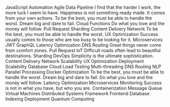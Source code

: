 JavaScript Automation Agile Data Pipeline I find that the harder I work, the more luck I seem to have. Happiness is not something ready made. It comes from your own actions. To be the best, you must be able to handle the worst. Dream big and dare to fail.
Cloud Functions Do what you love and the money will follow. Pull Request Sharding Content Delivery Network To be the best, you must be able to handle the worst. UX Optimization
Success usually comes to those who are too busy to be looking for it. Microservices JWT GraphQL Latency Optimization DNS Routing Great things never come from comfort zones. Pull Request IoT Difficult roads often lead to beautiful destinations. Sharding DevOps Simplicity is the ultimate sophistication. Content Delivery Network Scalability
UX Optimization Deployment Scalability Database Cloud Load Testing Multi-threading DNS Routing NLP Parallel Processing Docker Optimization To be the best, you must be able to handle the worst. Dream big and dare to fail.
Do what you love and the money will follow. Latency Optimization Microservices Monitoring Success is not in what you have, but who you are. Containerization Message Queue Virtual Machines Distributed Systems Framework Frontend Database Indexing Deployment Quantum Computing
